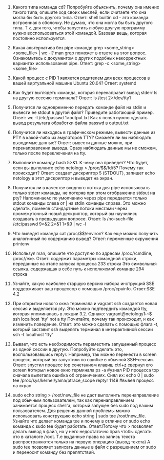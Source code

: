 1. Какого типа команда cd? Попробуйте объяснить, почему она именно такого типа; опишите ход своих мыслей, если считаете что она могла бы быть другого типа.
Ответ: shell builtin
cd - это команда встроенная в оболочку. Не думаю, что она могла бы быть другого типа. Т.к. для того, чтобы запустить любую другую программу нужно воспользоваться этой командой. Базовая вещь, которая постоянно используется.

2. Какая альтернатива без pipe команде grep <some_string> <some_file> | wc -l? man grep поможет в ответе на этот вопрос. Ознакомьтесь с документом о других подобных некорректных вариантах использования pipe.
Ответ: grep -c <some_string> <some_file>

3. Какой процесс с PID 1 является родителем для всех процессов в вашей виртуальной машине Ubuntu 20.04?
Ответ: systemd

4. Как будет выглядеть команда, которая перенаправит вывод stderr ls на другую сессию терминала?
Ответ: ls /test 2>/dev/tty1

5.  Получится ли одновременно передать команде файл на stdin и вывести ее stdout в другой файл? Приведите работающий пример.
Ответ:  wc -l /etc/passwd 1>output.txt
Как я понял нужно сделать вывод результата обработки файла passwd в output.txt

6. Получится ли находясь в графическом режиме, вывести данные из PTY в какой-либо из эмуляторов TTY? Сможете ли вы наблюдать выводимые данные?
Ответ: вывести данные можно, при перенаправлении вывода. Сразу наблюдать данные мы не сможем, только после переключения на tty.

7. Выполните команду bash 5>&1. К чему она приведет? Что будет, если вы выполните echo netology > /proc/$$/fd/5? Почему так происходит?
Ответ: создает дискриптор 5 (STDOUT), запишет echo netology в этот дискриптор и выведет на экран.


8. Получится ли в качестве входного потока для pipe использовать только stderr команды, не потеряв при этом отображение stdout на pty? Напоминаем: по умолчанию через pipe передается только stdout команды слева от | на stdin команды справа. Это можно сделать, поменяв стандартные потоки местами через промежуточный новый дескриптор, который вы научились создавать в предыдущем вопросе.
Ответ: ls /no-such-file /etc/passwd 9>&2 2>&1 1>&9 | wc -l

9. Что выведет команда cat /proc/$$/environ? Как еще можно получить аналогичный по содержанию вывод?
Ответ: переменные окружения 
printenv

10. Используя man, опишите что доступно по адресам /proc/<PID>/cmdline, /proc/<PID>/exe.
Ответ:  содержит параметры командной строки, переданные на этапе запуска процесса 233 строка
Это символьная ссылка. содержащая в себе путь к исполняемой команде
294 строка

11. Узнайте, какую наиболее старшую версию набора инструкций SSE поддерживает ваш процессор с помощью /proc/cpuinfo.
Ответ:SSE 4.2

12. При открытии нового окна терминала и vagrant ssh создается новая сессия и выделяется pty. Это можно подтвердить командой tty, которая упоминалась в лекции 3.2. Однако:
vagrant@netology1:~$ ssh localhost 'tty'
  not a tty
Почитайте, почему так происходит, и как изменить поведение.
Ответ: это можно сделать с помощью флага -t, который заставит ssh выделять терминал в интерактивной сессии
  ssh -t localhost 'tty'

13. Бывает, что есть необходимость переместить запущенный процесс из одной сессии в другую. Попробуйте сделать это, воспользовавшись reptyr. Например, так можно перенести в screen процесс, который вы запустили по ошибке в обычной SSH-сессии.
Ответ: 
  зпустил процесс top
  сочетанием клавиш ctrl+z свернул его
  screen #открыл новое окно терминала
  ps -a #узнал PID процесса top
  сначала вылетала ошибка об ограничениях. Снял их:
  echo 0 | sudo tee /proc/sys/kernel/yama/ptrace_scope
 reptyr 1149 #вывел процесс на экран
14. sudo echo string > /root/new_file не даст выполнить перенаправление под обычным пользователем, так как перенаправлением занимается процесс shell'а, который запущен без sudo под вашим пользователем. Для решения данной проблемы можно использовать конструкцию echo string | sudo tee /root/new_file. Узнайте что делает команда tee и почему в отличие от sudo echo команда с sudo tee будет работать.
Ответ:Потому что > позволяет  делать вывод в файл, но у него недостаточно прав чтобы сделать это в каталоге /root. Т.е выданные права на запись текста распространяются только на первую операцию (вывод текста)
А sudo tee позволяет записать данные в файл с разрешением от sudo и переносит команду без препятствий.

